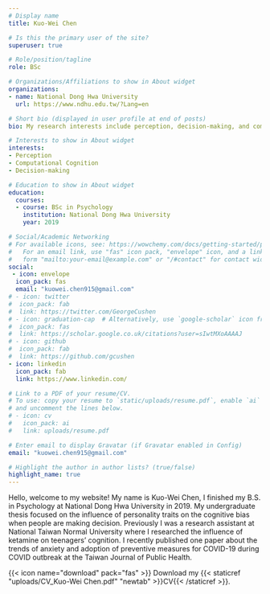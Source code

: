 ```yaml
---
# Display name
title: Kuo-Wei Chen

# Is this the primary user of the site?
superuser: true

# Role/position/tagline
role: BSc

# Organizations/Affiliations to show in About widget
organizations:
- name: National Dong Hwa University
  url: https://www.ndhu.edu.tw/?Lang=en

# Short bio (displayed in user profile at end of posts)
bio: My research interests include perception, decision-making, and computational cognition.

# Interests to show in About widget
interests:
- Perception
- Computational Cognition
- Decision-making

# Education to show in About widget
education:
  courses:
  - course: BSc in Psychology
    institution: National Dong Hwa University
    year: 2019

# Social/Academic Networking
# For available icons, see: https://wowchemy.com/docs/getting-started/page-builder/#icons
#   For an email link, use "fas" icon pack, "envelope" icon, and a link in the
#   form "mailto:your-email@example.com" or "/#contact" for contact widget.
social:
 - icon: envelope
  icon_pack: fas
  email: "kuowei.chen915@gmail.com"
# - icon: twitter
#  icon_pack: fab
#  link: https://twitter.com/GeorgeCushen
# - icon: graduation-cap  # Alternatively, use `google-scholar` icon from `ai` icon pack
#  icon_pack: fas
#  link: https://scholar.google.co.uk/citations?user=sIwtMXoAAAAJ
# - icon: github
#  icon_pack: fab
#  link: https://github.com/gcushen
- icon: linkedin
  icon_pack: fab
  link: https://www.linkedin.com/

# Link to a PDF of your resume/CV.
# To use: copy your resume to `static/uploads/resume.pdf`, enable `ai` icons in `params.toml`,
# and uncomment the lines below.
# - icon: cv
#   icon_pack: ai
#   link: uploads/resume.pdf

# Enter email to display Gravatar (if Gravatar enabled in Config)
email: "kuowei.chen915@gmail.com"

# Highlight the author in author lists? (true/false)
highlight_name: true
---
```


Hello, welcome to my website! My name is Kuo-Wei Chen, I finished my B.S. in Psychology at National Dong Hwa University in 2019. My undergraduate thesis focused on the influence of personality traits on the cognitive bias when people are making decision. Previously I was a research assistant at National Taiwan Normal University where I researched the influence of ketamine on teenagers’ cognition. I recently published one paper about the trends of anxiety and adoption of preventive measures for COVID-19 during COVID outbreak at the Taiwan Journal of Public Health.

{{< icon name="download" pack="fas" >}} Download my {{< staticref "uploads/CV_Kuo-Wei Chen.pdf" "newtab" >}}CV{{< /staticref >}}.
